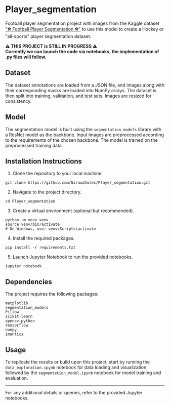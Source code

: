 # Player_segmentation
Football player segmentation project with images from the Kaggle dataset ["⚽ Football Player Segmentation ⚽"](https://www.kaggle.com/datasets/ihelon/football-player-segmentation) to use this model to create a Hockey or "all-sports" player segmentation dataset.

**⚠️ THIS PROJECT is STILL IN PROGRESS ⚠️**   
**Currently we can launch the code via notebooks, the implementation of .py files will follow.**

## Dataset

The dataset annotations are loaded from a JSON file, and images along with their corresponding masks are loaded into NumPy arrays. The dataset is then split into training, validation, and test sets. Images are resized for consistency.

## Model

The segmentation model is built using the `segmentation_models` library with a ResNet model as the backbone. Input images are preprocessed according to the requirements of the chosen backbone. The model is trained on the preprocessed training data.


## Installation Instructions

1. Clone the repository to your local machine.
```
git clone https://github.com/GiraudJules/Player_segmentation.git
```

2. Navigate to the project directory.
```
cd Player_segmentation
```

3. Create a virtual environment (optional but recommended).
```
python -m venv venv
source venv/bin/activate
# On Windows, use: venv\Scripts\activate
```

4. Install the required packages.
```
pip install -r requirements.txt
```

5. Launch Jupyter Notebook to run the provided notebooks.
```
jupyter notebook
```
## Dependencies

The project requires the following packages:

```
matplotlib
segmentation_models
Pillow
scikit-learn
opencv-python
tensorflow
numpy
imantics

```

## Usage

To replicate the results or build upon this project, start by running the `data_exploration.ipynb` notebook for data loading and visualization, followed by the `segmentation_model.ipynb` notebook for model training and evaluation.

---

For any additional details or queries, refer to the provided Jupyter notebooks.

